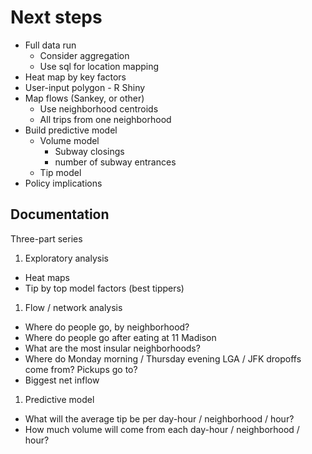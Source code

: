 # Next steps

* Full data run
  * Consider aggregation
  * Use sql for location mapping
* Heat map by key factors
* User-input polygon - R Shiny
* Map flows (Sankey, or other)
  * Use neighborhood centroids
  * All trips from one neighborhood
* Build predictive model
  * Volume model
    * Subway closings
    * number of subway entrances
  * Tip model
* Policy implications

## Documentation
Three-part series
1. Exploratory analysis
  * Heat maps
  * Tip by top model factors (best tippers)
1. Flow / network analysis
  * Where do people go, by neighborhood?
  * Where do people go after eating at 11 Madison
  * What are the most insular neighborhoods?
  * Where do Monday morning / Thursday evening LGA / JFK dropoffs come from? Pickups go to?
  * Biggest net inflow
1. Predictive model
  * What will the average tip be per day-hour / neighborhood / hour?
  * How much volume will come from each day-hour / neighborhood / hour?

